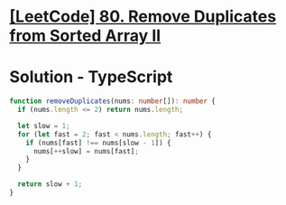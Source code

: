 # [[LeetCode] 80. Remove Duplicates from Sorted Array II](https://leetcode.com/problems/remove-duplicates-from-sorted-array-ii/description)

# Solution - TypeScript

```typescript
function removeDuplicates(nums: number[]): number {
  if (nums.length <= 2) return nums.length;

  let slow = 1;
  for (let fast = 2; fast < nums.length; fast++) {
    if (nums[fast] !== nums[slow - 1]) {
      nums[++slow] = nums[fast];
    }
  }

  return slow + 1;
}
```
